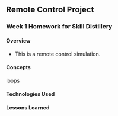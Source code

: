 ## Remote Control Project

### Week 1 Homework for Skill Distillery

#### Overview

* This is a remote control simulation.

#### Concepts
 loops
#### Technologies Used

#### Lessons Learned
